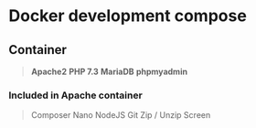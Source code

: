 # Docker development compose

##  Container

> **Apache2**
> **PHP 7.3**
> **MariaDB**
> **phpmyadmin**

### Included in Apache container
> Composer
> Nano
> NodeJS
> Git
> Zip / Unzip
> Screen